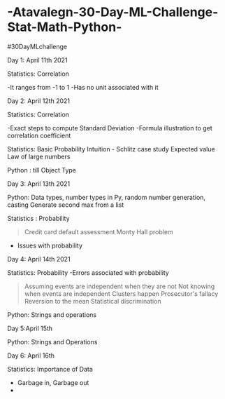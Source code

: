 # -Atavalegn-30-Day-ML-Challenge-Stat-Math-Python-
#30DayMLchallenge

Day 1: April 11th 2021

Statistics: Correlation

-It ranges from -1 to 1 
-Has no unit associated with it


Day 2: April 12th 2021

Statistics: Correlation

-Exact steps to compute Standard Deviation
-Formula illustration to get correlation coefficient

Statistics: Basic Probability
Intuition - Schlitz case study
Expected value
Law of large numbers

Python : till Object Type

Day 3: April 13th 2021

Python: Data types, number types in Py, random number generation, casting
Generate second max from a list

Statistics : Probability
>Credit card default assessment
>Monty Hall problem
- Issues with probability

Day 4: April 14th 2021

Statistics: Probability
-Errors associated with probability
>Assuming events are independent when they are not
>Not knowing when events are independent
>Clusters happen
>Prosecutor's fallacy
>Reversion to the mean
>Statistical discrimination

Python: Strings and operations

Day 5:April 15th

Python: Strings and Operations

Day 6: April 16th

Statistics: Importance of Data
- Garbage in, Garbage out
- 




